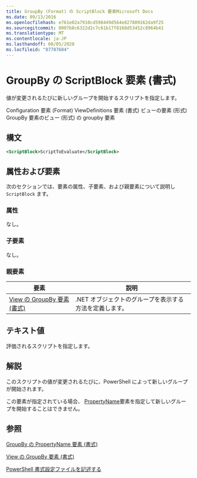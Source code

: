 ```yaml
---
title: GroupBy (Format) の ScriptBlock 要素Microsoft Docs
ms.date: 09/13/2016
ms.openlocfilehash: e761e02a7910cd598449d564e827889162da9f25
ms.sourcegitcommit: 0907b8c6322d2c7c61b17f8168d53452c8964b41
ms.translationtype: MT
ms.contentlocale: ja-JP
ms.lasthandoff: 08/05/2020
ms.locfileid: "87787684"
---
```

# <a name="scriptblock-element-for-groupby-format"></a>GroupBy の ScriptBlock 要素 (書式)

値が変更されるたびに新しいグループを開始するスクリプトを指定します。

Configuration 要素 (Format) ViewDefinitions 要素 (書式) ビューの要素 (形式) GroupBy 要素のビュー (形式) の groupby 要素

## <a name="syntax"></a>構文

```xml
<ScriptBlock>ScriptToEvaluate</ScriptBlock>
```

## <a name="attributes-and-elements"></a>属性および要素

次のセクションでは、要素の属性、子要素、および親要素について説明し `ScriptBlock` ます。

### <a name="attributes"></a>属性

なし。

### <a name="child-elements"></a>子要素

なし。

### <a name="parent-elements"></a>親要素

|要素|説明|
|-------------|-----------------|
|[View の GroupBy 要素 (書式)](./groupby-element-for-view-format.md)|.NET オブジェクトのグループを表示する方法を定義します。|

## <a name="text-value"></a>テキスト値

評価されるスクリプトを指定します。

## <a name="remarks"></a>解説

このスクリプトの値が変更されるたびに、PowerShell によって新しいグループが開始されます。

この要素が指定されている場合、 [PropertyName](propertyname-element-for-groupby-format.md)要素を指定して新しいグループを開始することはできません。

## <a name="see-also"></a>参照

[GroupBy の PropertyName 要素 (書式)](propertyname-element-for-groupby-format.md)

[View の GroupBy 要素 (書式)](groupby-element-for-view-format.md)

[PowerShell 書式設定ファイルを記述する](writing-a-powershell-formatting-file.md)
